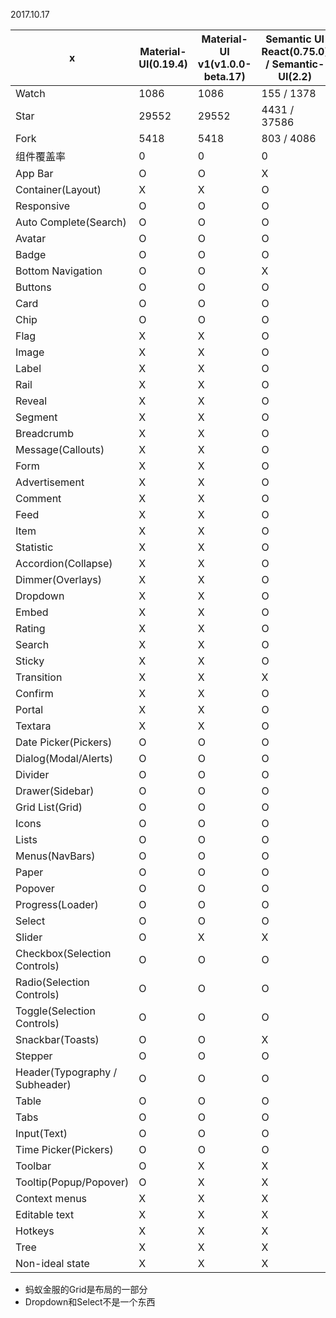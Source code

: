 2017.10.17

x | Material-UI(0.19.4) | Material-UI v1(v1.0.0-beta.17) | Semantic UI React(0.75.0) / Semantic-UI(2.2) | Blueprint(v1.32.0) | Ant-design | React Toolbox | Office UI Fabric | grommet
--- | --- | --- | --- | --- | --- | --- | --- | ---
Watch | 1086 | 1086 | 155 / 1378 | 187 | 0 | 0 | 0 | 0
Star | 29552 | 29552 | 4431 / 37586 | 7206 | 0 | 0 | 0 | 0
Fork | 5418 | 5418 | 803 / 4086 | 435 | 0 | 0 | 0 | 0 
组件覆盖率 | 0 | 0 | 0 | 0 | 0 | 0 | 0 | 0
App Bar | O | O | X | X | X | O | O | O
Container(Layout) | X | X | O | X | O | O | O | O
Responsive | O | O | O | X | O | O | O | O
Auto Complete(Search) | O | O | O | X | O | O | O | O
Avatar | O | O | O | X | O | O | O | O
Badge | O | O | O | X | O | O | O | O
Bottom Navigation | O | O | X | X | O | O | O | O
Buttons | O | O | O | O | O | O | O | O
Card | O | O | O | O | O | O | O | O
Chip | O | O | O | X | O | O | O | O
Flag | X | X | O | X | O | O | O | O
Image | X | X | O | X | O | O | O | O
Label | X | X | O | X | O | O | O | O
Rail | X | X | O | X | O | O | O | O
Reveal | X | X | O | X | O | O | O | O
Segment | X | X | O | X | O | O | O | O
Breadcrumb | X | X | O | O | O | O | O | O
Message(Callouts) | X | X | O | O | O | O | O | O
Form | X | X | O | O | O | O | O | O
Advertisement | X | X | O | O | O | O | O | O
Comment | X | X | O | X | O | O | O | O
Feed | X | X | O | X | O | O | O | O
Item | X | X | O | X | O | O | O | O
Statistic | X | X | O | X | O | O | O | O
Accordion(Collapse) | X | X | O | O | O | O | O | O
Dimmer(Overlays) | X | X | O | O | O | O | O | O
Dropdown | X | X | O | X | O | O | O | O
Embed | X | X | O | X | O | O | O | O
Rating | X | X | O | X | O | O | O | O
Search | X | X | O | X | O | O | O | O
Sticky | X | X | O | X | O | O | O | O
Transition | X | X | X | O | O | O | O | O
Confirm | X | X | O | X | O | O | O | O
Portal | X | X | O | O | O | O | O | O
Textara | X | X | O | O | O | O | O | O
Date Picker(Pickers) | O | O | O | O | O | O | O | O
Dialog(Modal/Alerts) | O | O | O | O | O | O | O | O
Divider | O | O | O | X | O | O | O | O
Drawer(Sidebar) | O | O | O | X | O | O | O | O
Grid List(Grid) | O | O | O | X | O | O | O | O
Icons | O | O | O | O | O | O | O | O
Lists | O | O | O | X | O | O | O | O
Menus(NavBars) | O | O | O | O | O | O | O | O
Paper | O | O | O | O | O | O | O | O
Popover | O | O | O | O | O | O | O | O
Progress(Loader) | O | O | O | O | O | O | O | O
Select | O | O | O | O | O | O | O | O
Slider | O | X | X | O | O | O | O | O
Checkbox(Selection Controls) | O | O | O | O | O | O | O | O
Radio(Selection Controls) | O | O | O | O | O | O | O | O
Toggle(Selection Controls) | O | O | O | O | O | O | O | O
Snackbar(Toasts) | O | O | X | O | O | O | O | O
Stepper | O | O | O | X | O | O | O | O
Header(Typography / Subheader) | O | O | O | O | O | O | O | O
Table | O | O | O | O | O | O | O | O
Tabs | O | O | O | O | O | O | O | O
Input(Text) | O | O | O | O | O | O | O | O
Time Picker(Pickers) | O | O | O | O | O | O | O | O
Toolbar | O | X | X | X | O | O | O | O
Tooltip(Popup/Popover) | O | X | X | O | O | O | O | O
Context menus | X | X | X | O | O | O | O | O
Editable text | X | X | X | O | O | O | O | O
Hotkeys | X | X | X | O | O | O | O | O
Tree | X | X | X | O | O | O | O | O
Non-ideal state | X | X | X | O | O | O | O | O

- 蚂蚁金服的Grid是布局的一部分
- Dropdown和Select不是一个东西